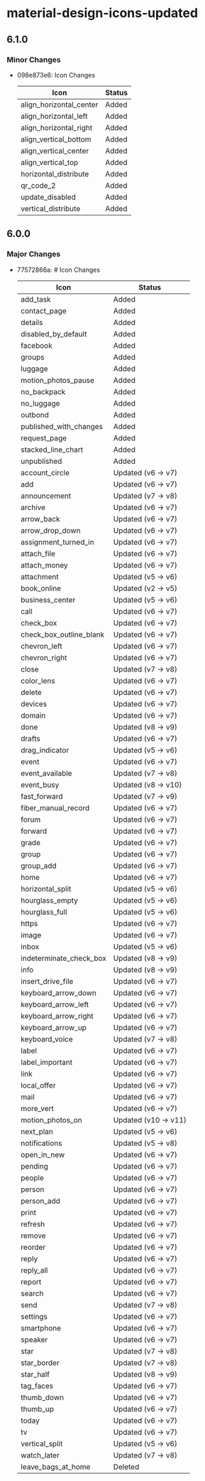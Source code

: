 # material-design-icons-updated

## 6.1.0

### Minor Changes

- 098e873e6: Icon Changes

  | Icon                    | Status |
  | ----------------------- | ------ |
  | align_horizontal_center | Added  |
  | align_horizontal_left   | Added  |
  | align_horizontal_right  | Added  |
  | align_vertical_bottom   | Added  |
  | align_vertical_center   | Added  |
  | align_vertical_top      | Added  |
  | horizontal_distribute   | Added  |
  | qr_code_2               | Added  |
  | update_disabled         | Added  |
  | vertical_distribute     | Added  |

## 6.0.0

### Major Changes

- 77572866a: # Icon Changes

  | Icon                    | Status               |
  | ----------------------- | -------------------- |
  | add_task                | Added                |
  | contact_page            | Added                |
  | details                 | Added                |
  | disabled_by_default     | Added                |
  | facebook                | Added                |
  | groups                  | Added                |
  | luggage                 | Added                |
  | motion_photos_pause     | Added                |
  | no_backpack             | Added                |
  | no_luggage              | Added                |
  | outbond                 | Added                |
  | published_with_changes  | Added                |
  | request_page            | Added                |
  | stacked_line_chart      | Added                |
  | unpublished             | Added                |
  | account_circle          | Updated (v6 -> v7)   |
  | add                     | Updated (v6 -> v7)   |
  | announcement            | Updated (v7 -> v8)   |
  | archive                 | Updated (v6 -> v7)   |
  | arrow_back              | Updated (v6 -> v7)   |
  | arrow_drop_down         | Updated (v6 -> v7)   |
  | assignment_turned_in    | Updated (v6 -> v7)   |
  | attach_file             | Updated (v6 -> v7)   |
  | attach_money            | Updated (v6 -> v7)   |
  | attachment              | Updated (v5 -> v6)   |
  | book_online             | Updated (v2 -> v5)   |
  | business_center         | Updated (v5 -> v6)   |
  | call                    | Updated (v6 -> v7)   |
  | check_box               | Updated (v6 -> v7)   |
  | check_box_outline_blank | Updated (v6 -> v7)   |
  | chevron_left            | Updated (v6 -> v7)   |
  | chevron_right           | Updated (v6 -> v7)   |
  | close                   | Updated (v7 -> v8)   |
  | color_lens              | Updated (v6 -> v7)   |
  | delete                  | Updated (v6 -> v7)   |
  | devices                 | Updated (v6 -> v7)   |
  | domain                  | Updated (v6 -> v7)   |
  | done                    | Updated (v8 -> v9)   |
  | drafts                  | Updated (v6 -> v7)   |
  | drag_indicator          | Updated (v5 -> v6)   |
  | event                   | Updated (v6 -> v7)   |
  | event_available         | Updated (v7 -> v8)   |
  | event_busy              | Updated (v8 -> v10)  |
  | fast_forward            | Updated (v7 -> v9)   |
  | fiber_manual_record     | Updated (v6 -> v7)   |
  | forum                   | Updated (v6 -> v7)   |
  | forward                 | Updated (v6 -> v7)   |
  | grade                   | Updated (v6 -> v7)   |
  | group                   | Updated (v6 -> v7)   |
  | group_add               | Updated (v6 -> v7)   |
  | home                    | Updated (v6 -> v7)   |
  | horizontal_split        | Updated (v5 -> v6)   |
  | hourglass_empty         | Updated (v5 -> v6)   |
  | hourglass_full          | Updated (v5 -> v6)   |
  | https                   | Updated (v6 -> v7)   |
  | image                   | Updated (v6 -> v7)   |
  | inbox                   | Updated (v5 -> v6)   |
  | indeterminate_check_box | Updated (v8 -> v9)   |
  | info                    | Updated (v8 -> v9)   |
  | insert_drive_file       | Updated (v6 -> v7)   |
  | keyboard_arrow_down     | Updated (v6 -> v7)   |
  | keyboard_arrow_left     | Updated (v6 -> v7)   |
  | keyboard_arrow_right    | Updated (v6 -> v7)   |
  | keyboard_arrow_up       | Updated (v6 -> v7)   |
  | keyboard_voice          | Updated (v7 -> v8)   |
  | label                   | Updated (v6 -> v7)   |
  | label_important         | Updated (v6 -> v7)   |
  | link                    | Updated (v6 -> v7)   |
  | local_offer             | Updated (v6 -> v7)   |
  | mail                    | Updated (v6 -> v7)   |
  | more_vert               | Updated (v6 -> v7)   |
  | motion_photos_on        | Updated (v10 -> v11) |
  | next_plan               | Updated (v5 -> v6)   |
  | notifications           | Updated (v5 -> v8)   |
  | open_in_new             | Updated (v6 -> v7)   |
  | pending                 | Updated (v6 -> v7)   |
  | people                  | Updated (v6 -> v7)   |
  | person                  | Updated (v6 -> v7)   |
  | person_add              | Updated (v6 -> v7)   |
  | print                   | Updated (v6 -> v7)   |
  | refresh                 | Updated (v6 -> v7)   |
  | remove                  | Updated (v6 -> v7)   |
  | reorder                 | Updated (v6 -> v7)   |
  | reply                   | Updated (v6 -> v7)   |
  | reply_all               | Updated (v6 -> v7)   |
  | report                  | Updated (v6 -> v7)   |
  | search                  | Updated (v6 -> v7)   |
  | send                    | Updated (v7 -> v8)   |
  | settings                | Updated (v6 -> v7)   |
  | smartphone              | Updated (v6 -> v7)   |
  | speaker                 | Updated (v6 -> v7)   |
  | star                    | Updated (v7 -> v8)   |
  | star_border             | Updated (v7 -> v8)   |
  | star_half               | Updated (v8 -> v9)   |
  | tag_faces               | Updated (v6 -> v7)   |
  | thumb_down              | Updated (v6 -> v7)   |
  | thumb_up                | Updated (v6 -> v7)   |
  | today                   | Updated (v6 -> v7)   |
  | tv                      | Updated (v6 -> v7)   |
  | vertical_split          | Updated (v5 -> v6)   |
  | watch_later             | Updated (v7 -> v8)   |
  | leave_bags_at_home      | Deleted              |
